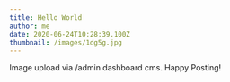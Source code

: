 ```yaml
---
title: Hello World
author: me
date: 2020-06-24T10:28:39.100Z
thumbnail: /images/1dg5g.jpg
---
```

Image upload via /admin dashboard cms. Happy Posting!